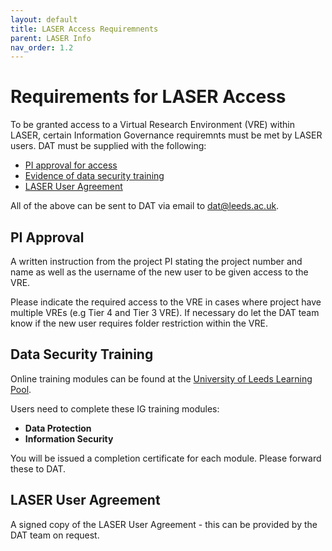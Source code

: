 ```yaml
---
layout: default
title: LASER Access Requiremnents
parent: LASER Info
nav_order: 1.2
---
```


# Requirements for LASER Access
To be granted access to a Virtual Research Environment (VRE) within LASER, certain Information Governance requiremnts must be met by LASER users. DAT must be supplied with the following:

- [PI approval for access](#pi-approval)
- [Evidence of data security training](#data-security-training)
- [LASER User Agreement](#laser-user-agreement)

All of the above can be sent to DAT via email to [dat@leeds.ac.uk](mailto:dat@leeds.ac.uk).  


## PI Approval  
A written instruction from the project PI stating the project number and name as well as the username of the new user to be given access to the VRE. 

Please indicate the required access to the VRE in cases where project have multiple VREs (e.g Tier 4 and Tier 3 VRE). If necessary do let the DAT team know if the new user requires folder restriction within the VRE.


## Data Security Training  
Online training modules can be found at the [University of Leeds Learning Pool](https://leeds.learningpool.com/totara/dashboard/).  

Users need to complete these IG training modules:
- **Data Protection**    
- **Information Security** 

You will be issued a completion certificate for each module. Please forward these to DAT. 


## LASER User Agreement
A signed copy of the LASER User Agreement - this can be provided by the DAT team on request.  
